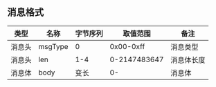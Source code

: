 ## 消息格式

类型        | 名称         | 字节序列    | 取值范围    | 备注
--- 	| ----- 	 | ---------| --------- |----
消息头    | msgType     | 0        |0x00-0xff  |消息类型
消息头    | len         |1-4        |0-2147483647 |消息体长度
消息体    | body         |变长        |0-    |消息体


